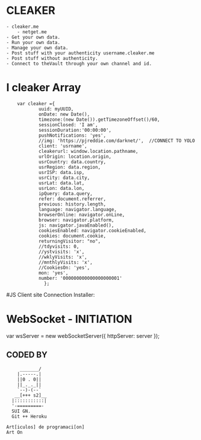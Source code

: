 # CLEAKER
	- cleaker.me
		- netget.me 
	- Get your own data.
	- Run your own data.
	- Manage your own data.
	- Post stuff with your authenticity username.cleaker.me
	- Post stuff without authenticity.
	- Connect to theVault through your own channel and id.
	
	
# I cleaker Array
		var cleaker ={    
				uuid: myUUID,
				onDate: new Date(),
				timezone:(new Date()).getTimezoneOffset()/60,
				sessionClosed: 'I am',
				sessionDuration:'00:00:00',
				pushNotifications: 'yes',
				//img: 'https://pjreddie.com/darknet/',  //CONNECT TO YOLO
				client: 'usrname',
				cleakerurl: window.location.pathname,
				urlOrigin: location.origin,
				usrCountry: data.country,
				usrRegion: data.region,
				usrISP: data.isp,
				usrCity: data.city,
				usrLat: data.lat,
				usrLon: data.lon,
				ipQuery: data.query,
				refer: document.referrer,
				previous: history.length,
				language: navigator.language,
				browserOnline: navigator.onLine,
				browser: navigator.platform,
				js: navigator.javaEnabled(),
				cookiesEnabled: navigator.cookieEnabled,
				cookies: document.cookie,
				returningVisitor: "no",
				//tdyvisits: 0,
				//ystvisits: 'x',
				//wklyVisits: 'x',
				//mnthlyVisits: 'x',
				//CookiesOn: 'yes',
				mon: 'yes',
				number: '000000000000000000001'
				  };
	
#JS Client site Connection Installer:
<script src="https://cleaker.me/js/sub_c/cleaker.js"></script>


# WebSocket -  INITIATION
var wsServer = new webSocketServer({
 httpServer: server
			});
			
## CODED BY 

         _______/
        |.-----.|
        ||0 . 0||
        ||_._._||
        `--)-(--`
       __[+++ s2]__
      |:::::::::::|
      '-=========-
	  SUI GN.
	  Git ++ Heroku
	  	  
  	Art[iculos] de programaci[on]
  	Art On
	  



